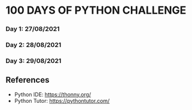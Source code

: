 # 100 DAYS OF PYTHON CHALLENGE
### Day 1: 27/08/2021
### Day 2: 28/08/2021
### Day 3: 29/08/2021
## References
- Python IDE: https://thonny.org/
- Python Tutor: https://pythontutor.com/